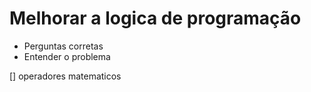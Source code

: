# Melhorar a logica de programação

- Perguntas corretas
- Entender o problema

[] operadores matematicos

